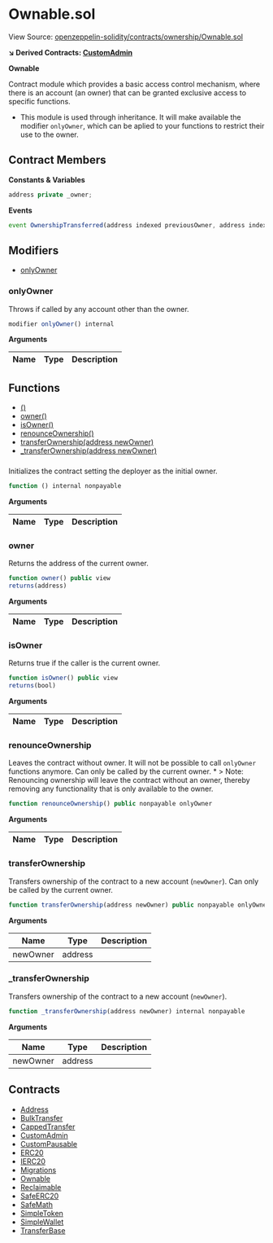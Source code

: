 # Ownable.sol

View Source: [openzeppelin-solidity/contracts/ownership/Ownable.sol](../openzeppelin-solidity/contracts/ownership/Ownable.sol)

**↘ Derived Contracts: [CustomAdmin](CustomAdmin.md)**

**Ownable**

Contract module which provides a basic access control mechanism, where
there is an account (an owner) that can be granted exclusive access to
specific functions.
 * This module is used through inheritance. It will make available the modifier
`onlyOwner`, which can be aplied to your functions to restrict their use to
the owner.

## Contract Members
**Constants & Variables**

```js
address private _owner;

```

**Events**

```js
event OwnershipTransferred(address indexed previousOwner, address indexed newOwner);
```

## Modifiers

- [onlyOwner](#onlyowner)

### onlyOwner

Throws if called by any account other than the owner.

```js
modifier onlyOwner() internal
```

**Arguments**

| Name        | Type           | Description  |
| ------------- |------------- | -----|

## Functions

- [()](#)
- [owner()](#owner)
- [isOwner()](#isowner)
- [renounceOwnership()](#renounceownership)
- [transferOwnership(address newOwner)](#transferownership)
- [_transferOwnership(address newOwner)](#_transferownership)

### 

Initializes the contract setting the deployer as the initial owner.

```js
function () internal nonpayable
```

**Arguments**

| Name        | Type           | Description  |
| ------------- |------------- | -----|

### owner

Returns the address of the current owner.

```js
function owner() public view
returns(address)
```

**Arguments**

| Name        | Type           | Description  |
| ------------- |------------- | -----|

### isOwner

Returns true if the caller is the current owner.

```js
function isOwner() public view
returns(bool)
```

**Arguments**

| Name        | Type           | Description  |
| ------------- |------------- | -----|

### renounceOwnership

Leaves the contract without owner. It will not be possible to call
`onlyOwner` functions anymore. Can only be called by the current owner.
     * > Note: Renouncing ownership will leave the contract without an owner,
thereby removing any functionality that is only available to the owner.

```js
function renounceOwnership() public nonpayable onlyOwner 
```

**Arguments**

| Name        | Type           | Description  |
| ------------- |------------- | -----|

### transferOwnership

Transfers ownership of the contract to a new account (`newOwner`).
Can only be called by the current owner.

```js
function transferOwnership(address newOwner) public nonpayable onlyOwner 
```

**Arguments**

| Name        | Type           | Description  |
| ------------- |------------- | -----|
| newOwner | address |  | 

### _transferOwnership

Transfers ownership of the contract to a new account (`newOwner`).

```js
function _transferOwnership(address newOwner) internal nonpayable
```

**Arguments**

| Name        | Type           | Description  |
| ------------- |------------- | -----|
| newOwner | address |  | 

## Contracts

* [Address](Address.md)
* [BulkTransfer](BulkTransfer.md)
* [CappedTransfer](CappedTransfer.md)
* [CustomAdmin](CustomAdmin.md)
* [CustomPausable](CustomPausable.md)
* [ERC20](ERC20.md)
* [IERC20](IERC20.md)
* [Migrations](Migrations.md)
* [Ownable](Ownable.md)
* [Reclaimable](Reclaimable.md)
* [SafeERC20](SafeERC20.md)
* [SafeMath](SafeMath.md)
* [SimpleToken](SimpleToken.md)
* [SimpleWallet](SimpleWallet.md)
* [TransferBase](TransferBase.md)
